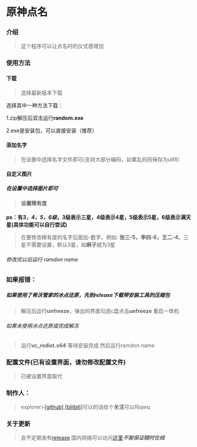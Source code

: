 # 原神点名
### **介绍**
>这个程序可以让点名时的仪式感增加
### **使用方法**
#### 下载
>选择最新版本下载

选择其中一种方法下载：

1.zip解压后双击运行**random.exe**
 
2.exe是安装包，可以直接安装（推荐）
#### 添加名字
>在设置中选择名字文件即可(支持大部分编码，如果乱码则保存为utf8）
#### 自定义图片
***在设置中选择图片即可***
>#### 设置稀有度
**ps：有*3，4，5，6级*，3级表示三星，4级表示4星，5级表示5星，6级表示满天星(具体功能可以自行尝试)**
>在要修改稀有度的名字后面加-数字。例如: **张三-5，李四-6，王二-4**。三星不需要设置，默认3星，如**麻子**就为3星
###### 修改完以后运行 ramdon name
### **如果报错：**
##### 如果使用了希沃管家的冰点还原，先到release下载带安装工具的压缩包
>解压后运行**unfreeze**，弹出的界面勾选c盘点击**unfreeze**
>重启一体机
###### 如果未使用冰点还原或完成解冻
>运行**vc_redist.x64**
>等待安装完成
>然后运行ramdon name
### 配置文件(已有设置界面，请勿修改配置文件)
>已被设置界面取代
### 制作人：
>explorer>[[github]](https://github.com/explorer-exe-bilibili/),[[bilibili]](https://space.bilibili.com/1129475142)可以的话给个**关注**可以吗qwq
### **关于更新**
>会不定期发布[release](https://github.com/explorer-exe-bilibili/ramdon_name/releases)
>国内网络可以访问[这里](http://alist.my-alist.me)***不能保证随时在线***

